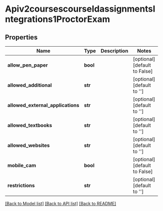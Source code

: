 # Apiv2coursescourseIdassignmentsIntegrations1ProctorExam

## Properties
Name | Type | Description | Notes
------------ | ------------- | ------------- | -------------
**allow_pen_paper** | **bool** |  | [optional] [default to False]
**allowed_additional** | **str** |  | [optional] [default to '']
**allowed_external_applications** | **str** |  | [optional] [default to '']
**allowed_textbooks** | **str** |  | [optional] [default to '']
**allowed_websites** | **str** |  | [optional] [default to '']
**mobile_cam** | **bool** |  | [optional] [default to False]
**restrictions** | **str** |  | [optional] [default to '']

[[Back to Model list]](../README.md#documentation-for-models) [[Back to API list]](../README.md#documentation-for-api-endpoints) [[Back to README]](../README.md)

